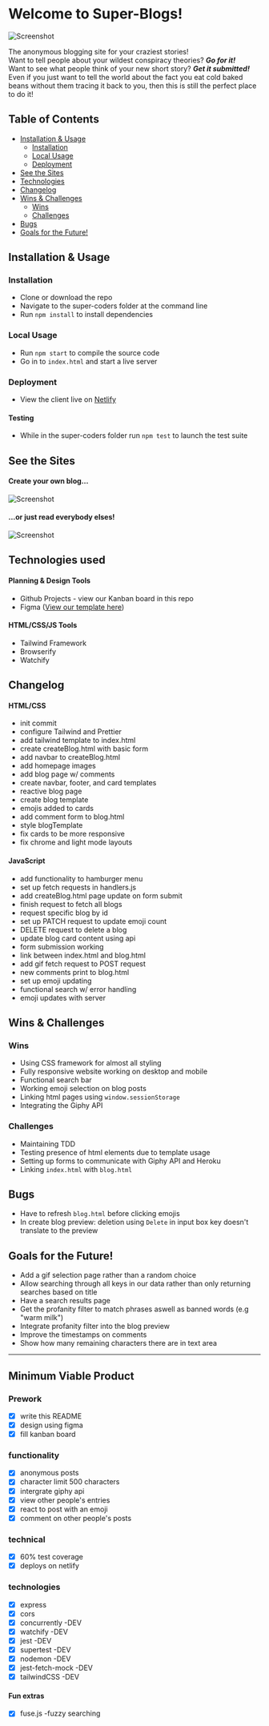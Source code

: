 # Welcome to Super-Blogs!

![Screenshot](src/images/indexHTML.png)

The anonymous blogging site for your craziest stories! <br>
Want to tell people about your wildest conspiracy theories? **_Go for it!_** <br>
Want to see what people think of your new short story? **_Get it submitted!_** <br>
Even if you just want to tell the world about the fact you eat cold baked beans without them tracing it back to you, then this is still the perfect place to do it!

## Table of Contents

- [Installation & Usage](#installation--usage)
  - [Installation](#installation)
  - [Local Usage](#usage)
  - [Deployment](#deployment)
- [See the Sites](#see-the-sites)
- [Technologies](#technologies)
- [Changelog](#changelog)
- [Wins & Challenges](#wins--challenges)
  - [Wins](#wins)
  - [Challenges](#challenges)
- [Bugs](#bugs)
- [Goals for the Future!](#goals-for-the-future)

## Installation & Usage

### Installation

- Clone or download the repo
- Navigate to the super-coders folder at the command line
- Run `npm install` to install dependencies

### Local Usage

- Run `npm start` to compile the source code
- Go in to `index.html` and start a live server

### Deployment

- View the client live on [Netlify](https://super-coders.netlify.app/)

#### Testing

- While in the super-coders folder run `npm test` to launch the test suite

## See the Sites

#### Create your own blog...

![Screenshot](src/images/createBlogHTML.png)

#### ...or just read everybody elses!

![Screenshot](src/images/blogHTML.png)

## Technologies used

#### Planning & Design Tools

- Github Projects - view our Kanban board in this repo
- Figma ([View our template here](https://www.figma.com/file/irC9SOqgXFVlGknEMVmSn9/super-coders?node-id=2%3A3))

#### HTML/CSS/JS Tools

- Tailwind Framework
- Browserify
- Watchify

## Changelog

#### HTML/CSS

- init commit
- configure Tailwind and Prettier
- add tailwind template to index.html
- create createBlog.html with basic form
- add navbar to createBlog.html
- add homepage images
- add blog page w/ comments
- create navbar, footer, and card templates
- reactive blog page
- create blog template
- emojis added to cards
- add comment form to blog.html
- style blogTemplate
- fix cards to be more responsive
- fix chrome and light mode layouts

#### JavaScript

- add functionality to hamburger menu
- set up fetch requests in handlers.js
- add createBlog.html page update on form submit
- finish request to fetch all blogs
- request specific blog by id
- set up PATCH request to update emoji count
- DELETE request to delete a blog
- update blog card content using api
- form submission working
- link between index.html and blog.html
- add gif fetch request to POST request
- new comments print to blog.html
- set up emoji updating
- functional search w/ error handling
- emoji updates with server

## Wins & Challenges

### Wins

- Using CSS framework for almost all styling
- Fully responsive website working on desktop and mobile
- Functional search bar
- Working emoji selection on blog posts
- Linking html pages using `window.sessionStorage`
- Integrating the Giphy API

### Challenges

- Maintaining TDD
- Testing presence of html elements due to template usage
- Setting up forms to communicate with Giphy API and Heroku
- Linking `index.html` with `blog.html`

## Bugs

- Have to refresh `blog.html` before clicking emojis
- In create blog preview: deletion using `Delete` in input box key doesn't translate to the preview

## Goals for the Future!

- Add a gif selection page rather than a random choice
- Allow searching through all keys in our data rather than only returning searches based on title
- Have a search results page
- Get the profanity filter to match phrases aswell as banned words (e.g "warm milk")
- Integrate profanity filter into the blog preview
- Improve the timestamps on comments
- Show how many remaining characters there are in text area

---

## Minimum Viable Product

### Prework

- [x] write this README
- [x] design using figma
- [x] fill kanban board

### functionality

- [x] anonymous posts
- [x] character limit 500 characters
- [x] intergrate giphy api
- [x] view other people's entries
- [x] react to post with an emoji
- [x] comment on other people's posts

### technical

- [x] 60% test coverage
- [x] deploys on netlify

### technologies

- [x] express
- [x] cors
- [x] concurrently -DEV
- [x] watchify -DEV
- [x] jest -DEV
- [x] supertest -DEV
- [x] nodemon -DEV
- [x] jest-fetch-mock -DEV
- [x] tailwindCSS -DEV

#### Fun extras

- [x] fuse.js -fuzzy searching
